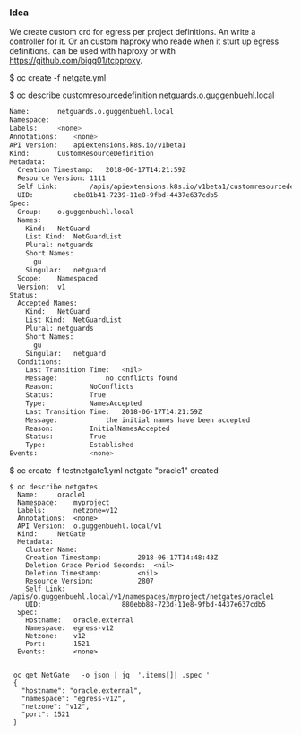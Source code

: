 ### Idea
We create custom crd for egress per project definitions. An write a controller for it.
Or an custom haproxy who reade when it sturt up egress definitions.
can be used with haproxy or with https://github.com/bigg01/tcpproxy.




$ oc create -f netgate.yml


$ oc describe customresourcedefinition netguards.o.guggenbuehl.local
```sh
Name:		netguards.o.guggenbuehl.local
Namespace:	
Labels:		<none>
Annotations:	<none>
API Version:	apiextensions.k8s.io/v1beta1
Kind:		CustomResourceDefinition
Metadata:
  Creation Timestamp:	2018-06-17T14:21:59Z
  Resource Version:	1111
  Self Link:		/apis/apiextensions.k8s.io/v1beta1/customresourcedefinitions/netguards.o.guggenbuehl.local
  UID:			cbe81b41-7239-11e8-9fbd-4437e637cdb5
Spec:
  Group:	o.guggenbuehl.local
  Names:
    Kind:	NetGuard
    List Kind:	NetGuardList
    Plural:	netguards
    Short Names:
      gu
    Singular:	netguard
  Scope:	Namespaced
  Version:	v1
Status:
  Accepted Names:
    Kind:	NetGuard
    List Kind:	NetGuardList
    Plural:	netguards
    Short Names:
      gu
    Singular:	netguard
  Conditions:
    Last Transition Time:	<nil>
    Message:			no conflicts found
    Reason:			NoConflicts
    Status:			True
    Type:			NamesAccepted
    Last Transition Time:	2018-06-17T14:21:59Z
    Message:			the initial names have been accepted
    Reason:			InitialNamesAccepted
    Status:			True
    Type:			Established
Events:				<none>
```
$ oc create -f testnetgate1.yml
  netgate "oracle1" created

```
$ oc describe netgates
  Name:		oracle1
  Namespace:	myproject
  Labels:		netzone=v12
  Annotations:	<none>
  API Version:	o.guggenbuehl.local/v1
  Kind:		NetGate
  Metadata:
    Cluster Name:
    Creation Timestamp:			2018-06-17T14:48:43Z
    Deletion Grace Period Seconds:	<nil>
    Deletion Timestamp:			<nil>
    Resource Version:			2807
    Self Link:				/apis/o.guggenbuehl.local/v1/namespaces/myproject/netgates/oracle1
    UID:					880ebb88-723d-11e8-9fbd-4437e637cdb5
  Spec:
    Hostname:	oracle.external
    Namespace:	egress-v12
    Netzone:	v12
    Port:		1521
  Events:		<none>


```

```jq
 oc get NetGate   -o json | jq  '.items[]| .spec '
 {
   "hostname": "oracle.external",
   "namespace": "egress-v12",
   "netzone": "v12",
   "port": 1521
 }


```
